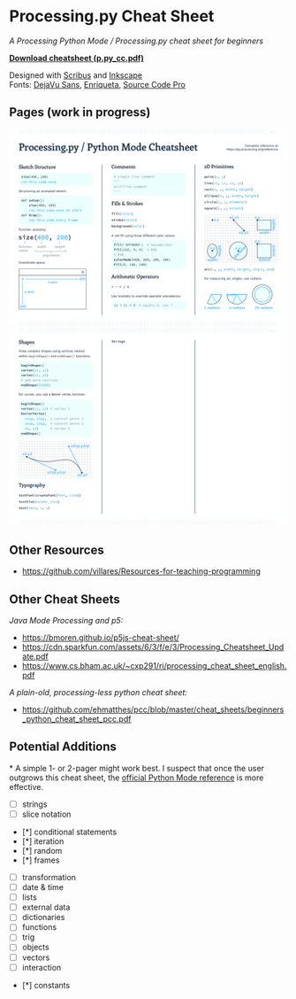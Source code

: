 # Processing.py Cheat Sheet

*A Processing Python Mode / Processing.py cheat sheet for beginners*

**[Download cheatsheet (p.py_cc.pdf)](p.py_cc.pdf)**

Designed with [Scribus](https://www.scribus.net/) and [Inkscape](https://inkscape.org/)  
Fonts: [DejaVu Sans](https://dejavu-fonts.github.io/), [Enriqueta](https://fonts.google.com/specimen/Enriqueta), [Source Code Pro](https://fonts.google.com/specimen/Source+Code+Pro)

## Pages (work in progress)

![](img/page_1.png)  
![](img/page_2.png)

## Other Resources

* https://github.com/villares/Resources-for-teaching-programming

## Other Cheat Sheets 

*Java Mode Processing and p5:*

* https://bmoren.github.io/p5js-cheat-sheet/
* https://cdn.sparkfun.com/assets/6/3/f/e/3/Processing_Cheatsheet_Update.pdf
* https://www.cs.bham.ac.uk/~cxp291/ri/processing_cheat_sheet_english.pdf

*A plain-old, processing-less python cheat sheet:*

* https://github.com/ehmatthes/pcc/blob/master/cheat_sheets/beginners_python_cheat_sheet_pcc.pdf

## Potential Additions

\* A simple 1- or 2-pager might work best. I suspect that once the user outgrows this cheat sheet, the [official Python Mode reference](https://py.processing.org/reference) is more effective. 

- [ ] strings
- [ ] slice notation
- [*] conditional statements 
- [*] iteration
- [*] random
- [*] frames
- [ ] transformation
- [ ] date & time
- [ ] lists
- [ ] external data
- [ ] dictionaries
- [ ] functions
- [ ] trig
- [ ] objects
- [ ] vectors
- [ ] interaction
- [*] constants

